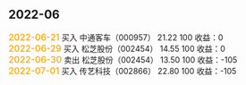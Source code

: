 ## 2022-06
<font style="color:orange;font-size:16px;font-weight:500">2022-06-21</font>
买入 中通客车（000957） 21.22 100 收益：0<br>
<font style="color:orange;font-size:16px;font-weight:500">2022-06-29</font>
买入 松芝股份（002454） 14.55 100 收益：0<br>
<font style="color:orange;font-size:16px;font-weight:500">2022-06-30</font>
卖出 松芝股份（002454） 13.50 100 收益：-105<br>
<font style="color:orange;font-size:16px;font-weight:500">2022-07-01</font>
买入 传艺科技（002866） 22.80 100 收益：-105<br>